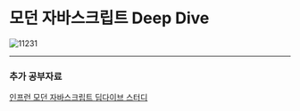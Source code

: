 # 모던 자바스크립트 Deep Dive

![11231](https://user-images.githubusercontent.com/73521518/212476336-c3e3a4c4-cf40-4645-be88-3a680be1c1e6.PNG)

---

### 추가 공부자료

[인프런 모던 자바스크립트 딥다이브 스터디](https://www.inflearn.com/course/%EB%AA%A8%EB%8D%98-%EC%9E%90%EB%B0%94%EC%8A%A4%ED%81%AC%EB%A6%BD%ED%8A%B8-%EB%94%A5%EB%8B%A4%EC%9D%B4%EB%B8%8C)
